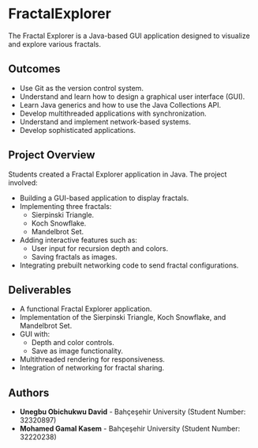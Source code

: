 # FractalExplorer

The Fractal Explorer is a Java-based GUI application designed to visualize and explore various fractals.

## Outcomes

- Use Git as the version control system.
- Understand and learn how to design a graphical user interface (GUI).
- Learn Java generics and how to use the Java Collections API.
- Develop multithreaded applications with synchronization.
- Understand and implement network-based systems.
- Develop sophisticated applications.

## Project Overview

Students created a Fractal Explorer application in Java. The project involved:

- Building a GUI-based application to display fractals.
- Implementing three fractals:
    - Sierpinski Triangle.
    - Koch Snowflake.
    - Mandelbrot Set.
- Adding interactive features such as:
    - User input for recursion depth and colors.
    - Saving fractals as images.
- Integrating prebuilt networking code to send fractal configurations.

## Deliverables

- A functional Fractal Explorer application.
- Implementation of the Sierpinski Triangle, Koch Snowflake, and Mandelbrot Set.
- GUI with:
    - Depth and color controls.
    - Save as image functionality.
- Multithreaded rendering for responsiveness.
- Integration of networking for fractal sharing.

## Authors

- **Unegbu Obichukwu David** - Bahçeşehir University (Student Number: 32320897)
- **Mohamed Gamal Kasem** - Bahçeşehir University (Student Number: 32220238)

